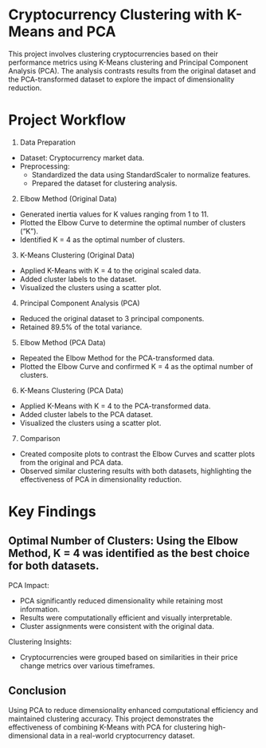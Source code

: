 # Cryptocurrency Clustering with K-Means and PCA

This project involves clustering cryptocurrencies based on their performance metrics using K-Means clustering and Principal Component Analysis (PCA). The analysis contrasts results from the original dataset and the PCA-transformed dataset to explore the impact of dimensionality reduction.

# Project Workflow
1. Data Preparation
- Dataset: Cryptocurrency market data.
- Preprocessing:
  - Standardized the data using StandardScaler to normalize features.
  - Prepared the dataset for clustering analysis.

2. Elbow Method (Original Data)
- Generated inertia values for K values ranging from 1 to 11.
- Plotted the Elbow Curve to determine the optimal number of clusters (“K”).
- Identified K = 4 as the optimal number of clusters.

3. K-Means Clustering (Original Data)
- Applied K-Means with K = 4 to the original scaled data.
- Added cluster labels to the dataset.
- Visualized the clusters using a scatter plot.

4. Principal Component Analysis (PCA)
- Reduced the original dataset to 3 principal components.
- Retained 89.5% of the total variance.

5. Elbow Method (PCA Data)
- Repeated the Elbow Method for the PCA-transformed data.
- Plotted the Elbow Curve and confirmed K = 4 as the optimal number of clusters.

6. K-Means Clustering (PCA Data)
- Applied K-Means with K = 4 to the PCA-transformed data.
- Added cluster labels to the PCA dataset.
- Visualized the clusters using a scatter plot.

7. Comparison
- Created composite plots to contrast the Elbow Curves and scatter plots from the original and PCA data.
- Observed similar clustering results with both datasets, highlighting the effectiveness of PCA in dimensionality reduction.


# Key Findings

## Optimal Number of Clusters: Using the Elbow Method, K = 4 was identified as the best choice for both datasets.

PCA Impact:
- PCA significantly reduced dimensionality while retaining most information.
- Results were computationally efficient and visually interpretable.
- Cluster assignments were consistent with the original data.

Clustering Insights:
- Cryptocurrencies were grouped based on similarities in their price change metrics over various timeframes.


## Conclusion

Using PCA to reduce dimensionality enhanced computational efficiency and maintained clustering accuracy. This project demonstrates the effectiveness of combining K-Means with PCA for clustering high-dimensional data in a real-world cryptocurrency dataset.

